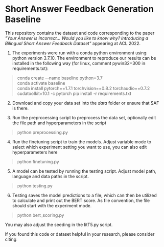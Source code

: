 # Short Answer Feedback Generation Baseline
This repository contains the dataset and code corresponding to the paper *"Your Answer is incorrect... Would you like to know why? Introducing a Bilingual Short Answer Feedback Dataset"* appearing at ACL 2022.
1. The experiments were run with a conda python environment using python version 3.7.10.
   The environment to reproduce our results can be installed in the following way (for linux, comment pywin32=300 in requirements.txt):
> conda create --name baseline python=3.7   
> conda activate baseline  
> conda install pytorch==1.7.1 torchvision==0.8.2 torchaudio==0.7.2 cudatoolkit=10.1 -c pytorch
> pip install -r requirements.txt
2. Download and copy your data set into the *data* folder or ensure that SAF is there.
<!---
Download and copy the data set into the repository.
-->
3. Run the preprocessing script to preprocess the data set, optionally edit the file path and hyperparameters in the script
> python preprocessing.py
4. Run the finetuning script to train the models. Adjust variable mode to select which experiment setting you want to use, you can also edit hyperparameters here
> python finetuning.py
5. A model can be tested by running the testing script. Adjust model path, language and data paths in the script.
> python testing.py
6. Testing saves the model predictions to a file, which can then be utilized to calculate and print out the BERT score. As file convention, the file should start with the experiment mode.
> python bert_scoring.py

You may also adjust the seeding in the litT5.py script.

If you found this code or dataset helpful in your research, please consider citing:
<!---
Insert bibtex here, once published
-->
